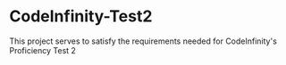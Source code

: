 # CodeInfinity-Test2
This project serves to satisfy the requirements needed for CodeInfinity's Proficiency Test 2
